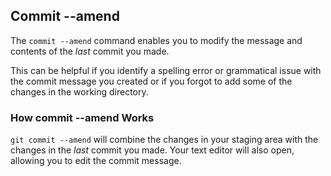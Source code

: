 ## Commit --amend

The `commit --amend` command enables you to modify the message and contents of the _last_ commit you made.

This can be helpful if you identify a spelling error or grammatical issue with the commit message you created or if you forgot to add some of the changes in the working directory.

### How commit --amend Works

`git commit --amend` will combine the changes in your staging area with the changes in the _last_ commit you made. Your text editor will also open, allowing you to edit the commit message.  
